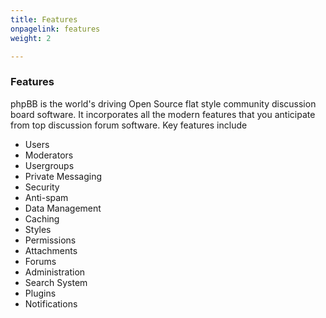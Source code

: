 ```yaml
---
title: Features
onpagelink: features
weight: 2

---
```


### **Features**

phpBB is the world's driving Open Source flat style community discussion board software. It incorporates all the modern features that you anticipate from top discussion forum software. Key features include

- Users
- Moderators
- Usergroups
- Private Messaging
- Security
- Anti-spam
- Data Management
- Caching
- Styles
- Permissions
- Attachments
- Forums
- Administration
- Search System
- Plugins
- Notifications
